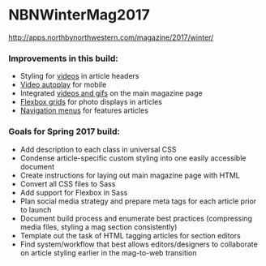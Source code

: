 # NBNWinterMag2017
http://apps.northbynorthwestern.com/magazine/2017/winter/

### Improvements in this build:
* Styling for [videos](http://apps.northbynorthwestern.com/magazine/2017/winter/hangover/burger-king/) in article headers
* [Video autoplay](https://github.com/bfred-it/iphone-inline-video) for mobile
* Integrated [videos and gifs](http://apps.northbynorthwestern.com/magazine/2017/winter/) on the main magazine page
* [Flexbox grids](http://apps.northbynorthwestern.com/magazine/2017/winter/pregame/seabury-unburied/index.html) for photo displays in articles
* [Navigation menus](http://apps.northbynorthwestern.com/magazine/2017/winter/features/boxed-out/index.html#Systemic) for features articles

### Goals for Spring 2017 build:
* Add description to each class in universal CSS
* Condense article-specific custom styling into one easily accessible document
* Create instructions for laying out main magazine page with HTML
* Convert all CSS files to Sass
* Add support for Flexbox in Sass
* Plan social media strategy and prepare meta tags for each article prior to launch
* Document build process and enumerate best practices (compressing media files, styling a mag section consistently)
* Template out the task of HTML tagging articles for section editors
* Find system/workflow that best allows editors/designers to collaborate on article styling earlier in the mag-to-web transition
